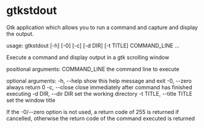 # gtkstdout
Gtk application which allows you to run a command and capture and display the output.

usage: gtkstdout [-h] [-0] [-c] [-d DIR] [-t TITLE] COMMAND_LINE ...

Execute a command and display output in a gtk scrolling window

positional arguments:
  COMMAND_LINE          the command line to execute

optional arguments:
  -h, --help            show this help message and exit
  -0, --zero            always return 0
  -c, --close           close immediately after command has finished executing
  -d DIR, --dir DIR     set the working directory
  -t TITLE, --title TITLE
                        set the window title

If the -0/--zero option is not used, a return code of 255 is returned if
cancelled, otherwise the return code of the command executed is returned
